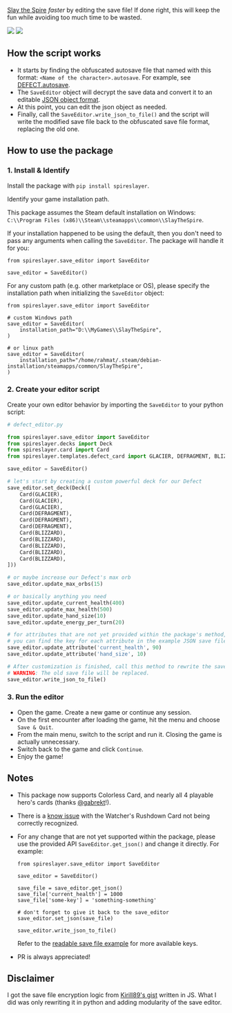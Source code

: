 [Slay the Spire](https://store.steampowered.com/app/646570/Slay_the_Spire/) _faster_ by editing the save file! If done right, this will keep the fun while avoiding 
too much time to be wasted.

![](assets/result-2.jpg)
![](assets/result-1.jpg)

## How the script works
- It starts by finding the obfuscated autosave file that named with this format: `<Name of the character>.autosave`. For example, see [DEFECT.autosave](example/DEFECT.autosave).
- The `SaveEditor` object will decrypt the save data and convert it to an editable [JSON object format](example/readable_save_file.json).
- At this point, you can edit the json object as needed.
- Finally, call the `SaveEditor.write_json_to_file()` and the script will write the modified save file back to the obfuscated save file format, replacing the old one.

## How to use the package

### 1. Install & Identify

Install the package with `pip install spireslayer`.

Identify your game installation path.

This package assumes the Steam default installation on Windows: `C:\\Program Files (x86)\\Steam\\steamapps\\common\\SlayTheSpire`.

If your installation happened to be using the default, then you don't need to pass any arguments when calling the `SaveEditor`. 
The package will handle it for you:

```python3
from spireslayer.save_editor import SaveEditor

save_editor = SaveEditor()
```

For any custom path (e.g. other marketplace or OS), please specify the installation path when initializing the `SaveEditor` object:

```python3
from spireslayer.save_editor import SaveEditor

# custom Windows path
save_editor = SaveEditor(
    installation_path="D:\\MyGames\\SlayTheSpire",
)

# or linux path
save_editor = SaveEditor(
    installation_path="/home/rahmat/.steam/debian-installation/steamapps/common/SlayTheSpire",
)
```

### 2. Create your editor script

Create your own editor behavior by importing the `SaveEditor` to your python script:

```python
# defect_editor.py

from spireslayer.save_editor import SaveEditor
from spireslayer.decks import Deck
from spireslayer.card import Card
from spireslayer.templates.defect_card import GLACIER, DEFRAGMENT, BLIZZARD

save_editor = SaveEditor()

# let's start by creating a custom powerful deck for our Defect
save_editor.set_deck(Deck([
    Card(GLACIER),
    Card(GLACIER),
    Card(GLACIER),
    Card(DEFRAGMENT),
    Card(DEFRAGMENT),
    Card(DEFRAGMENT),
    Card(BLIZZARD),
    Card(BLIZZARD),
    Card(BLIZZARD),
    Card(BLIZZARD),
    Card(BLIZZARD),
]))

# or maybe increase our Defect's max orb
save_editor.update_max_orbs(15)

# or basically anything you need
save_editor.update_current_health(400)
save_editor.update_max_health(500)
save_editor.update_hand_size(10)
save_editor.update_energy_per_turn(20)

# for attributes that are not yet provided within the package's method, you can use the generic update_attribute method
# you can find the key for each attribute in the example JSON save file provided in this project
save_editor.update_attribute('current_health', 90)
save_editor.update_attribute('hand_size', 10)

# After customization is finished, call this method to rewrite the save data back to the original place.
# WARNING: The old save file will be replaced.
save_editor.write_json_to_file()
```

### 3. Run the editor

- Open the game. Create a new game or continue any session. 
- On the first encounter after loading the game, hit the menu and choose `Save & Quit`.
- From the main menu, switch to the script and run it. Closing the game is actually unnecessary.
- Switch back to the game and click `Continue`. 
- Enjoy the game!

## Notes
- This package now supports Colorless Card, and nearly all 4 playable hero's cards (thanks [@gabrekt](https://github.com/gabrekt)!).
- There is a [know issue](https://github.com/rahmatnazali/spireslayer/issues/13) with the Watcher's Rushdown Card not being correctly recognized.
- For any change that are not yet supported within the package, please use the provided API `SaveEditor.get_json()` and 
change it directly.
For example:

    ```python3
    from spireslayer.save_editor import SaveEditor
    
    save_editor = SaveEditor()
    
    save_file = save_editor.get_json()
    save_file['current_health'] = 1000
    save_file['some-key'] = 'something-something'
    
    # don't forget to give it back to the save_editor
    save_editor.set_json(save_file)
    
    save_editor.write_json_to_file()
    ```

    Refer to the [readable save file example](example/readable_save_file.json) for more available keys.

- PR is always appreciated!

## Disclaimer

I got the save file encryption logic from [Kirill89's gist](https://gist.github.com/Kirill89/514edad0ac80af7dfc036871ccf0f877) written in JS. 
What I did was only rewriting it in python and adding modularity of the save editor.
